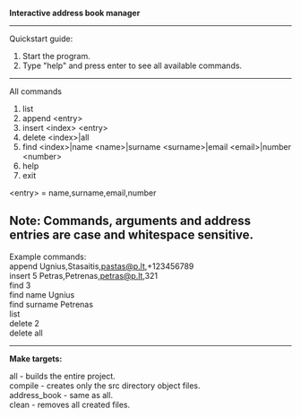 **Interactive address book manager**

------------------------------------------------------------------------------------

Quickstart guide:
1. Start the program.
2. Type "help" and press enter to see all available commands.

------------------------------------------------------------------------------------

All commands

1. list
2. append \<entry>
3. insert \<index> \<entry>
4. delete \<index>|all
5. find \<index>|name \<name>|surname \<surname>|email \<email>|number \<number>
6. help
7. exit

\<entry> = name,surname,email,number

Note: Commands, arguments and address entries are case and whitespace sensitive.
------------------------------------------------------------------------------------

Example commands: <br/>
append Ugnius,Stasaitis,pastas@p.lt,+123456789 <br/>
insert 5 Petras,Petrenas,petras@p.lt,321 <br/>
find 3 <br/>
find name Ugnius <br/>
find surname Petrenas <br/>
list <br/>
delete 2 <br/>
delete all <br/>

------------------------------------------------------------------------------------

**Make targets:**

all - builds the entire project.  <br/>
compile - creates only the src directory object files.  <br/>
address_book - same as all.  <br/>
clean - removes all created files.  <br/>
